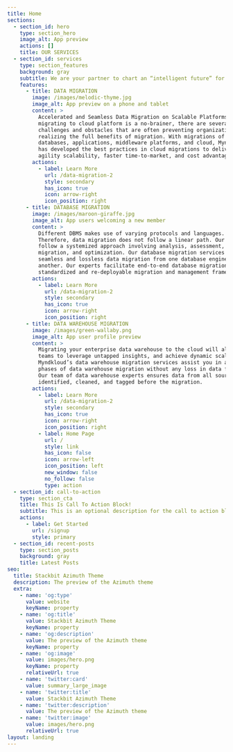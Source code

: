 ```yaml
---
title: Home
sections:
  - section_id: hero
    type: section_hero
    image_alt: App preview
    actions: []
    title: OUR SERVICES
  - section_id: services
    type: section_features
    background: gray
    subtitle: We are your partner to chart an “intelligent future” for your enterprise.
    features:
      - title: DATA MIGRATION
        image: /images/melodic-thyme.jpg
        image_alt: App preview on a phone and tablet
        content: >
          Accelerated and Seamless Data Migration on Scalable Platforms While
          migrating to cloud platform is a no-brainer, there are several
          challenges and obstacles that are often preventing organizations from
          realizing the full benefits of migration. With migrations of
          databases, applications, middleware platforms, and cloud, Myndkloud
          has developed the best practices in cloud migrations to deliver
          agility scalability, faster time-to-market, and cost advantages.
        actions:
          - label: Learn More
            url: /data-migration-2
            style: secondary
            has_icon: true
            icon: arrow-right
            icon_position: right
      - title: DATABASE MIGRATION
        image: /images/maroon-giraffe.jpg
        image_alt: App users welcoming a new member
        content: >
          Different DBMS makes use of varying protocols and languages.
          Therefore, data migration does not follow a linear path. Our experts
          follow a systemized approach involving analysis, assessment,
          migration, and optimization. Our database migration services deliver
          seamless and lossless data migration from one database engine to
          another. Our experts facilitate end-to-end database migration using a
          standardized and re-deployable migration and management framework.
        actions:
          - label: Learn More
            url: /data-migration-2
            style: secondary
            has_icon: true
            icon: arrow-right
            icon_position: right
      - title: DATA WAREHOUSE MIGRATION
        image: /images/green-wallaby.png
        image_alt: App user profile preview
        content: >
          Migrating your enterprise data warehouse to the cloud will allow your
          teams to leverage untapped insights, and achieve dynamic scalability.
          Myndkloud’s data warehouse migration services assist you in all the
          phases of data warehouse migration without any loss in data fidelity.
          Our team of data warehouse experts ensures data from all sources are
          identified, cleaned, and tagged before the migration.
        actions:
          - label: Learn More
            url: /data-migration-2
            style: secondary
            has_icon: true
            icon: arrow-right
            icon_position: right
          - label: Home Page
            url: /
            style: link
            has_icon: false
            icon: arrow-left
            icon_position: left
            new_window: false
            no_follow: false
            type: action
  - section_id: call-to-action
    type: section_cta
    title: This Is Call To Action Block!
    subtitle: This is an optional description for the call to action block.
    actions:
      - label: Get Started
        url: /signup
        style: primary
  - section_id: recent-posts
    type: section_posts
    background: gray
    title: Latest Posts
seo:
  title: Stackbit Azimuth Theme
  description: The preview of the Azimuth theme
  extra:
    - name: 'og:type'
      value: website
      keyName: property
    - name: 'og:title'
      value: Stackbit Azimuth Theme
      keyName: property
    - name: 'og:description'
      value: The preview of the Azimuth theme
      keyName: property
    - name: 'og:image'
      value: images/hero.png
      keyName: property
      relativeUrl: true
    - name: 'twitter:card'
      value: summary_large_image
    - name: 'twitter:title'
      value: Stackbit Azimuth Theme
    - name: 'twitter:description'
      value: The preview of the Azimuth theme
    - name: 'twitter:image'
      value: images/hero.png
      relativeUrl: true
layout: landing
---
```

